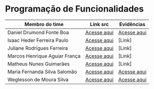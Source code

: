# Programação de Funcionalidades

| Membro do time                | Link src                                                                                                                                                                                  | Evidências                                  |
| ----------------------------- | ----------------------------------------------------------------------------------------------------------------------------------------------------------------------------------------- | ------------------------------------------- |
| Daniel Drumond Fonte Boa      | [Acesse aqui](../src/Daniel)                                                                                                                                                                       | [Acesse aqui](./img/proof-of-execution-daniel.png)                                      |
| Isaac Heder Ferreira Paulo    | [Acesse aqui](link)                                                                                                                                                                       | [Link]                                      |
| Juliane Rodrigues Ferreira    | [Acesse aqui](link)                                                                                                                                                                       | [Link]                                      |
| Marcos Henrique Aguiar França | [Acesse aqui](link)                                                                                                                                                                       | [Link]                                      |
| Matheus Nunes Guimarães       | [Acesse aqui](link)                                                                                                                                                                       | [Link]                                      |
| Maria Fernanda Silva Salomão  | [Acesse aqui](../src/maria/app-expo/app-expo) | [Acesse aqui](./img/projeto-expo-maria-fernanda.png) |
| Weglesson de Moura Silva      | [Acesse aqui](../src/weglesson/WeglessonProject) | [Acesse aqui](https://youtu.be/74XHptVfHRQ) |
